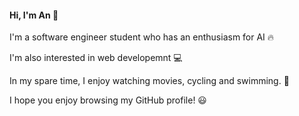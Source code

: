 #### Hi, I'm An 🌠

I'm a software engineer student who has an enthusiasm for AI 🔥

I'm also interested in web developemnt 💻

In my spare time, I enjoy watching movies, cycling and swimming. 🚴

I hope you enjoy browsing my GitHub profile! 😃
